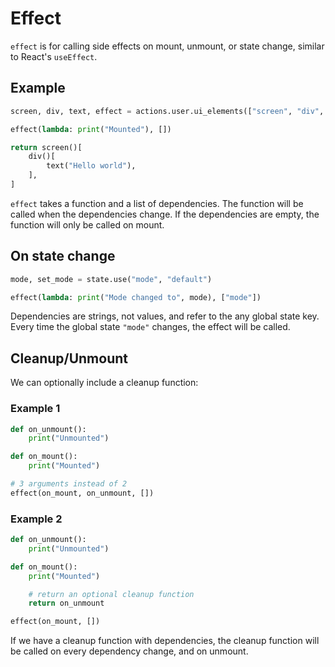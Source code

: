 # Effect

`effect` is for calling side effects on mount, unmount, or state change, similar to React's `useEffect`.

## Example
```py
screen, div, text, effect = actions.user.ui_elements(["screen", "div", "text", "effect"])

effect(lambda: print("Mounted"), [])

return screen()[
    div()[
        text("Hello world"),
    ],
]
```

`effect` takes a function and a list of dependencies. The function will be called when the dependencies change. If the dependencies are empty, the function will only be called on mount.

## On state change
```py
mode, set_mode = state.use("mode", "default")

effect(lambda: print("Mode changed to", mode), ["mode"])
```

Dependencies are strings, not values, and refer to the any global state key. Every time the global state `"mode"` changes, the effect will be called.

## Cleanup/Unmount

We can optionally include a cleanup function:
### Example 1
```py
def on_unmount():
    print("Unmounted")

def on_mount():
    print("Mounted")

# 3 arguments instead of 2
effect(on_mount, on_unmount, [])
```

### Example 2
```py
def on_unmount():
    print("Unmounted")

def on_mount():
    print("Mounted")

    # return an optional cleanup function
    return on_unmount

effect(on_mount, [])
```

If we have a cleanup function with dependencies, the cleanup function will be called on every dependency change, and on unmount.
